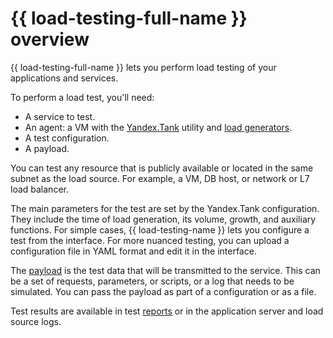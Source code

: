 # {{ load-testing-full-name }} overview

{{ load-testing-full-name }} lets you perform load testing of your applications and services.

To perform a load test, you'll need:

* A service to test.
* An agent: a VM with the [Yandex.Tank](tank.md) utility and [load generators](load-generator.md).
* A test configuration.
* A payload.

You can test any resource that is publicly available or located in the same subnet as the load source. For example, a VM, DB host, or network or L7 load balancer.

The main parameters for the test are set by the Yandex.Tank configuration. They include the time of load generation, its volume, growth, and auxiliary functions. For simple cases, {{ load-testing-name }} lets you configure a test from the interface. For more nuanced testing, you can upload a configuration file in YAML format and edit it in the interface.

The [payload](payload.md) is the test data that will be transmitted to the service. This can be a set of requests, parameters, or scripts, or a log that needs to be simulated. You can pass the payload as part of a configuration or as a file.

Test results are available in test [reports](reports.md) or in the application server and load source logs.